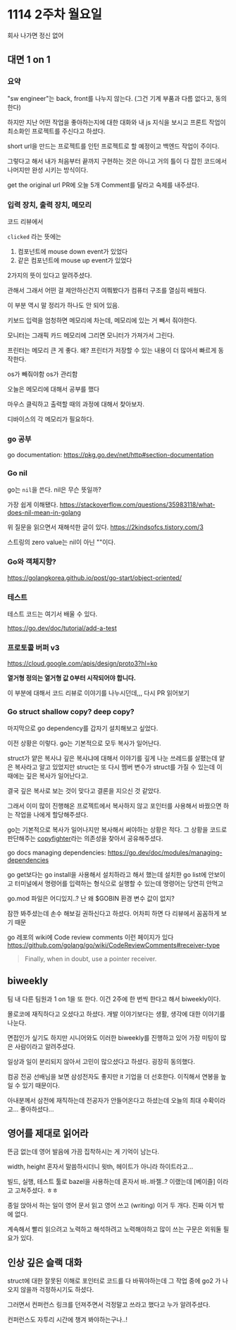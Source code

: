# 1114 2주차 월요일

회사 나가면 정신 없어

## 대면 1 on 1

### 요약

"sw engineer"는 back, front를 나누지 않는다. (그건 기계 부품과 다름 없다고, 동의한다)

하지만 지난 어떤 작업을 좋아하는지에 대한 대화와 내 js 지식을 보시고 프론트 작업이 최소화인 프로젝트를 주신다고 하셨다.

short url을 만드는 프로젝트를 인턴 프로젝트로 할 예정이고 백엔드 작업이 주이다.

그렇다고 해서 내가 처음부터 끝까지 구현하는 것은 아니고 거의 틀이 다 잡힌 코드에서 나머지만 완성 시키는 방식이다.

get the original url PR에 오늘 5개 Comment를 달라고 숙제를 내주셨다.

### 입력 장치, 출력 장치, 메모리

코드 리뷰에서

`clicked` 라는 뜻에는 
1. 컴포넌트에 mouse down event가 있었다
2. 같은 컴포넌트에 mouse up event가 있었다

2가지의 뜻이 있다고 알려주셨다.

관해서 그래서 어떤 걸 제안하신건지 여쭤봤다가 컴퓨터 구조를 열심히 배웠다.

이 부분 역시 말 정리가 하나도 안 되어 있음.

키보드 입력을 엄청하면 메모리에 차는데, 메모리에 있는 거 빼서 줘야한다.

모니터는 그래픽 카드 메모리에 그리면 모니터가 가져가서 그린다.

프린터는 메모리 큰 게 좋다. 왜? 프린터가 저장할 수 있는 내용이 더 많아서 빠르게 동작한다.

os가 빼줘야함 os가 관리함

오늘은 메모리에 대해서 공부를 했다

마우스 클릭하고 출력할 때의 과정에 대해서 찾아보자. 

디바이스의 각 메모리가 필요하다.

### go 공부

go documentation: https://pkg.go.dev/net/http#section-documentation

### Go nil

go는 `nil`을 쓴다. nil은 무슨 뜻일까?

가장 쉽게 이해됐다. https://stackoverflow.com/questions/35983118/what-does-nil-mean-in-golang

위 질문을 읽으면서 재해석한 글이 있다. https://2kindsofcs.tistory.com/3

스트링의 zero value는 nil이 아닌 ""이다.

### Go와 객체지향?

https://golangkorea.github.io/post/go-start/object-oriented/

### 테스트

테스트 코드는 여기서 배울 수 있다.

https://go.dev/doc/tutorial/add-a-test

### 프로토콜 버퍼 v3

https://cloud.google.com/apis/design/proto3?hl=ko

**열거형 정의는 열거형 값 0부터 시작되어야 합니다.**

이 부분에 대해서 코드 리뷰로 이야기를 나누시던데,,, 다시 PR 읽어보기

### Go struct shallow copy? deep copy?

마지막으로 go dependency를 갑자기 설치해보고 싶었다.

이전 상황은 이렇다. go는 기본적으로 모두 복사가 일어난다.

struct가 얕은 복사냐 깊은 복사냐에 대해서 이야기를 깊게 나눈 쓰레드를 살폈는데 얕은 복사라고 알고 있었지만 struct는 또 다시 멤버 변수가 struct를 가질 수 있는데 이 때에는 깊은 복사가 일어난다고.

결국 깊은 복사로 보는 것이 맞다고 결론을 지으신 것 같았다. 

그래서 이미 많이 진행해온 프로젝트에서 복사하지 않고 포인터를 사용해서 바꿨으면 하는 작업을 나에게 할당해주셨다.

go는 기본적으로 복사가 일어나지만 복사해서 써야하는 상황은 적다. 그 상황을 코드로 판단해주는 [copyfighter](https://github.com/jmhodges/copyfighter)라는 의존성을 찾아서 공유해주셨다. 

go docs managing dependencies: https://go.dev/doc/modules/managing-dependencies

go get보다는 go install을 사용해서 설치하라고 해서 했는데 설치한 go list에 안보이고 터미널에서 명령어를 입력하는 형식으로 실행할 수 있는데 명령어는 당연히 안먹고

go.mod 파일은 어디있지..? 난 왜 $GOBIN 환경 변수 값이 없지?

잠깐 봐주셨는데 손수 해보길 권하신다고 하셨다. 어차피 하면 다 리뷰에서 꼼꼼하게 보기 때문

go 레포의 wiki에 Code review comments 이런 페이지가 있다 https://github.com/golang/go/wiki/CodeReviewComments#receiver-type

> Finally, when in doubt, use a pointer receiver.


## biweekly

팀 내 다른 팀원과 1 on 1을 또 한다. 이건 2주에 한 번씩 한다고 해서 biweekly이다.

몰로코에 재직하다고 오셨다고 하셨다. 개발 이야기보다는 생활, 생각에 대한 이야기를 나눈다.

면접인가 싶기도 하지만 시니어와도 이러한 biweekly를 진행하고 있어 가장 미팅이 많은 사람이라고 알려주셨다.

일상과 일이 분리되지 않아서 고민이 많으셨다고 하셨다. 굉장히 동의했다.

컴공 전공 선배님을 보면 삼성전자도 좋지만 it 기업을 더 선호한다. 이직해서 연봉을 높일 수 있기 때문이다.

아내분께서 삼전에 재직하는데 전공자가 안들어온다고 하셨는데 오늘의 최대 수확이라고... 좋아하셨다...

## 영어를 제대로 읽어라

뜬금 없는데 영어 발음에 가끔 집착하시는 게 기억이 남는다.

width, height 혼자서 말씀하시더니 윗th, 헤이트가 아니라 하이트라고...

빌드, 실행, 테스트 툴로 bazel을 사용하는데 혼자서 바..바젤..? 이랬는데 [베이즐] 이라고 고쳐주셨다. ㅎㅎ

종일 앉아서 하는 일이 영어 문서 읽고 영어 쓰고 (writing) 이거 두 개다. 진짜 이거 밖에 없다.

계속해서 빨리 읽으려고 노력하고 해석하려고 노력해야하고 많이 쓰는 구문은 외워둘 필요가 있다.

## 인상 깊은 슬랙 대화

struct에 대한 잘못된 이해로 포인터로 코드를 다 바꿔야하는데 그 작업 중에 go2 가 나오지 않을까 걱정하시기도 하셨다. 

그러면서 컨퍼런스 링크를 던져주면서 걱정말고 쓰라고 했다고 누가 알려주셨다.

컨퍼런스도 자투리 시간에 챙겨 봐야하는구나..!
